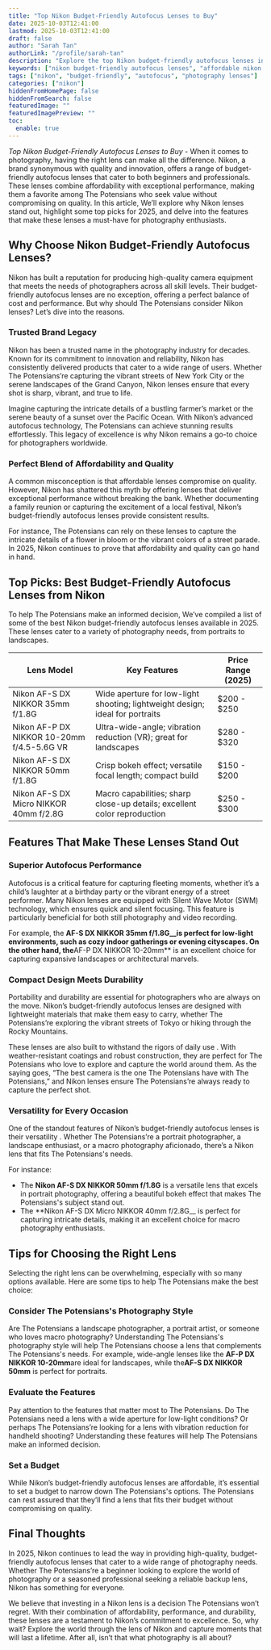 ```yaml
---
title: "Top Nikon Budget-Friendly Autofocus Lenses to Buy"
date: 2025-10-03T12:41:00
lastmod: 2025-10-03T12:41:00
draft: false
author: "Sarah Tan"
authorLink: "/profile/sarah-tan"
description: "Explore the top Nikon budget-friendly autofocus lenses in 2025, offering exceptional performance, affordability, and versatility for photographers worldwide."
keywords: ["nikon budget-friendly autofocus lenses", "affordable nikon lenses 2025", "best nikon lenses for photography"]
tags: ["nikon", "budget-friendly", "autofocus", "photography lenses"]
categories: ["nikon"]
hiddenFromHomePage: false
hiddenFromSearch: false
featuredImage: ""
featuredImagePreview: ""
toc:
  enable: true
---
```



*Top Nikon Budget-Friendly Autofocus Lenses to Buy* - When it comes to photography, having the right lens can make all the difference. Nikon, a brand synonymous with quality and innovation, offers a range of budget-friendly autofocus lenses that cater to both beginners and professionals. These lenses combine affordability with exceptional performance, making them a favorite among The Potensians who seek value without compromising on quality. In this article, We’ll explore why Nikon lenses stand out, highlight some top picks for 2025, and delve into the features that make these lenses a must-have for photography enthusiasts. 

## Why Choose Nikon Budget-Friendly Autofocus Lenses?

Nikon has built a reputation for producing high-quality camera equipment that meets the needs of photographers across all skill levels. Their budget-friendly autofocus lenses are no exception, offering a perfect balance of cost and performance. But why should The Potensians consider Nikon lenses? Let’s dive into the reasons.

### Trusted Brand Legacy

Nikon has been a trusted name in the photography industry for decades. Known for its commitment to innovation and reliability, Nikon has consistently delivered products that cater to a wide range of users. Whether The Potensians’re capturing the vibrant streets of New York City or the serene landscapes of the Grand Canyon, Nikon lenses ensure that every shot is sharp, vibrant, and true to life.

Imagine capturing the intricate details of a bustling farmer’s market or the serene beauty of a sunset over the Pacific Ocean. With Nikon’s advanced autofocus technology, The Potensians can achieve stunning results effortlessly. This legacy of excellence is why Nikon remains a go-to choice for photographers worldwide.

### Perfect Blend of Affordability and Quality

A common misconception is that affordable lenses compromise on quality. However, Nikon has shattered this myth by offering lenses that deliver exceptional performance without breaking the bank. Whether documenting a family reunion or capturing the excitement of a local festival, Nikon’s budget-friendly autofocus lenses provide consistent results.

For instance, The Potensians can rely on these lenses to capture the intricate details of a flower in bloom or the vibrant colors of a street parade. In 2025, Nikon continues to prove that affordability and quality can go hand in hand.

## Top Picks: Best Budget-Friendly Autofocus Lenses from Nikon

To help The Potensians make an informed decision, We’ve compiled a list of some of the best Nikon budget-friendly autofocus lenses available in 2025. These lenses cater to a variety of photography needs, from portraits to landscapes.

<div class="table-responsive">
<table class="html-table">
<thead>
<tr>
<th>Lens Model</th>
<th>Key Features</th>
<th>Price Range (2025)</th>
</tr>
</thead>
<tbody>
<tr>
<td>Nikon AF-S DX NIKKOR 35mm f/1.8G</td>
<td>Wide aperture for low-light shooting; lightweight design; ideal for portraits</td>
<td>$200 - $250</td>
</tr>
<tr>
<td>Nikon AF-P DX NIKKOR 10-20mm f/4.5-5.6G VR</td>
<td>Ultra-wide-angle; vibration reduction (VR); great for landscapes</td>
<td>$280 - $320</td>
</tr>
<tr>
<td>Nikon AF-S DX NIKKOR 50mm f/1.8G</td>
<td>Crisp bokeh effect; versatile focal length; compact build</td>
<td>$150 - $200</td>
</tr>
<tr>
<td>Nikon AF-S DX Micro NIKKOR 40mm f/2.8G</td>
<td>Macro capabilities; sharp close-up details; excellent color reproduction</td>
<td>$250 - $300</td>
</tr>
</tbody>
</table>
</div>

## Features That Make These Lenses Stand Out

### Superior Autofocus Performance

Autofocus is a critical feature for capturing fleeting moments, whether it’s a child’s laughter at a birthday party or the vibrant energy of a street performer. Many Nikon lenses are equipped with Silent Wave Motor (SWM) technology, which ensures quick and silent focusing. This feature is particularly beneficial for both still photography and video recording.

For example, the **AF-S DX NIKKOR 35mm f/1.8G__is perfect for low-light environments, such as cozy indoor gatherings or evening cityscapes. On the other hand, the**AF-P DX NIKKOR 10-20mm** is an excellent choice for capturing expansive landscapes or architectural marvels.

### Compact Design Meets Durability

Portability and durability are essential for photographers who are always on the move. Nikon’s budget-friendly autofocus lenses are designed with lightweight materials that make them easy to carry, whether The Potensians’re exploring the vibrant streets of Tokyo or hiking through the Rocky Mountains.

These lenses are also built to withstand the rigors of daily use . With weather-resistant coatings and robust construction, they are perfect for The Potensians who love to explore and capture the world around them. As the saying goes, “The best camera is the one The Potensians have with The Potensians,” and Nikon lenses ensure The Potensians’re always ready to capture the perfect shot.

### Versatility for Every Occasion

One of the standout features of Nikon’s budget-friendly autofocus lenses is their versatility . Whether The Potensians’re a portrait photographer, a landscape enthusiast, or a macro photography aficionado, there’s a Nikon lens that fits The Potensians's needs.

For instance:
- The **Nikon AF-S DX NIKKOR 50mm f/1.8G** is a versatile lens that excels in portrait photography, offering a beautiful bokeh effect that makes The Potensians's subject stand out.
- The **Nikon AF-S DX Micro NIKKOR 40mm f/2.8G__ is perfect for capturing intricate details, making it an excellent choice for macro photography enthusiasts.

## Tips for Choosing the Right Lens

Selecting the right lens can be overwhelming, especially with so many options available. Here are some tips to help The Potensians make the best choice:

### Consider The Potensians's Photography Style

Are The Potensians a landscape photographer, a portrait artist, or someone who loves macro photography? Understanding The Potensians's photography style will help The Potensians choose a lens that complements The Potensians's needs. For example, wide-angle lenses like the **AF-P DX NIKKOR 10-20mm**are ideal for landscapes, while the**AF-S DX NIKKOR 50mm** is perfect for portraits.

### Evaluate the Features

Pay attention to the features that matter most to The Potensians. Do The Potensians need a lens with a wide aperture for low-light conditions? Or perhaps The Potensians’re looking for a lens with vibration reduction for handheld shooting? Understanding these features will help The Potensians make an informed decision.

### Set a Budget

While Nikon’s budget-friendly autofocus lenses are affordable, it’s essential to set a budget to narrow down The Potensians's options. The Potensians can rest assured that they’ll find a lens that fits their budget without compromising on quality.

## Final Thoughts

In 2025, Nikon continues to lead the way in providing high-quality, budget-friendly autofocus lenses that cater to a wide range of photography needs. Whether The Potensians’re a beginner looking to explore the world of photography or a seasoned professional seeking a reliable backup lens, Nikon has something for everyone.

We believe that investing in a Nikon lens is a decision The Potensians won’t regret. With their combination of affordability, performance, and durability, these lenses are a testament to Nikon’s commitment to excellence. So, why wait? Explore the world through the lens of Nikon and capture moments that will last a lifetime. After all, isn’t that what photography is all about?